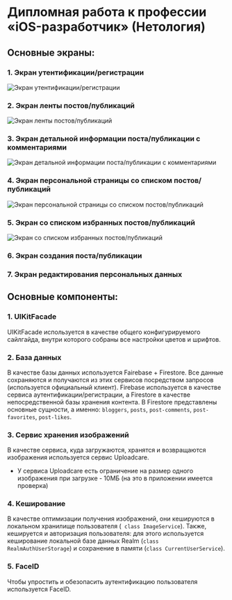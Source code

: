 # Дипломная работа к профессии «iOS-разработчик» (Нетология)

## Основные экраны:
### 1. Экран утентификации/регистрации
![Экран утентификации/регистрации](https://downloader.disk.yandex.ru/preview/0b6eef95b2ccc948e3ad0848dfe0cf6ad85a4a1468f0ccb2c976f3d7741b2275/644253d8/_JCNo9srCvaM_9VxgfguGS6Sqw3MkXrw11P2jIAzEe-BCmxqhoY4E9AwdiTFdbIj-gWsjGM-29_US3npkw-uMw%3D%3D?uid=0&filename=Simulator%20Screen%20Shot%20-%20iPhone%2014%20Pro%20-%202023-04-21%20at%2008.10.45.png&disposition=inline&hash=&limit=0&content_type=image%2Fpng&owner_uid=0&tknv=v2&size=2048x2048)
### 2. Экран ленты постов/публикаций
![Экран ленты постов/публикаций](https://downloader.disk.yandex.ru/preview/043f39f2c6de7b4634fbae41a88975efbb0428e8d42a81bfe0147b9659cb81f4/6442542b/LrZsiDqRQHGhbnNAu8J4jyoMgYTXObsU-YDKyp7xttgLmQKWQZPXioMEFiuqzKDkK04cBcadbS7okicy-58ZaQ%3D%3D?uid=0&filename=Simulator%20Screen%20Shot%20-%20iPhone%2014%20Pro%20-%202023-04-21%20at%2008.11.48.png&disposition=inline&hash=&limit=0&content_type=image%2Fpng&owner_uid=0&tknv=v2&size=2048x2048)
### 3. Экран детальной информации поста/публикации с комментариями
![Экран детальной информации поста/публикации с комментариями](https://downloader.disk.yandex.ru/preview/65171c3d3836e512bdbef928964f4322980f2191854ec37aaa8055e9522efcf9/64425481/OQrc38lwcSwsLtoWqeLviawRPTRW3M1qbdSsd4Fh3OcWKVzVeA3l34mGMEFjtNvuiYMkkeT5Gnw3ggOwM7pzkA%3D%3D?uid=0&filename=Simulator%20Screen%20Shot%20-%20iPhone%2014%20Pro%20-%202023-04-21%20at%2008.12.02.png&disposition=inline&hash=&limit=0&content_type=image%2Fpng&owner_uid=0&tknv=v2&size=2048x2048)
### 4. Экран персональной страницы со списком постов/публикаций
![Экран персональной страницы со списком постов/публикаций](https://downloader.disk.yandex.ru/preview/395d648f4634d59b05f5606674540254cbc1850f2bd15ac66b01068bd291f5f8/644254a6/8DqKebVEpJIossfNt1KNlv-PchPQlQlH7xmGjS8pKMJy16dQBlWQ4WDFGvTXgARBVKz8ChHBhCaIhcnOVjkaLA%3D%3D?uid=0&filename=Simulator%20Screen%20Shot%20-%20iPhone%2014%20Pro%20-%202023-04-21%20at%2008.12.12.png&disposition=inline&hash=&limit=0&content_type=image%2Fpng&owner_uid=0&tknv=v2&size=2048x2048)
### 5. Экран со списком избранных постов/публикаций
![Экран со списком избранных постов/публикаций](https://downloader.disk.yandex.ru/preview/02b12f40b9a0753ef73a15a11bf2b6b3843f216105fe45dceecc1af7521ec4a7/644254f2/mxr0Ft3C0gX9EpuC42H1I_-PchPQlQlH7xmGjS8pKMJhulLoCyplnD04bDzamBtFTVeXtKa5ENAr6S9psWIhfg%3D%3D?uid=0&filename=Simulator%20Screen%20Shot%20-%20iPhone%2014%20Pro%20-%202023-04-21%20at%2008.12.20.png&disposition=inline&hash=&limit=0&content_type=image%2Fpng&owner_uid=0&tknv=v2&size=2048x2048)
### 6. Экран создания поста/публикации
### 7. Экран редактирования персональных данных

## Основные компоненты:
### 1. UIKitFacade
UIKitFacade используется в качестве общего конфигурируемого сайлгайда, внутри которого собраны все настройки цветов и шрифтов.
### 2. База данных
В качестве базы данных используется Fairebase + Firestore. Все данные сохраняются и получаются из этих сервисов посредством запросов (используется официальный клиент).
Firebase используется в качестве сервиса аутентификации/регистрации, а Firestore в качестве непосредственной базы хранения контента.
В Firestore представлены основные сущности, а именно: `bloggers`, `posts`, `post-comments`, `post-favorites`, `post-likes`.
### 3. Сервис хранения изображений
В качестве сервиса, куда загружаются, хранятся и возвращаются изображения используется сервис Uploadcare.
* У сервиса Uploadcare есть ограничение на размер одного изображения при загрузке - 10МБ (на это в приложении имеется проверка)
### 4. Кеширование
В качестве оптимизации получения изображений, они кешируются в локальном хранилище пользователя (` class ImageService`).
Также, кешируется и авторизация пользователя: для этого используется кеширование локальной базе данных Realm (`class RealmAuthUserStorage`) и сохранение в памяти (`class CurrentUserService`).
### 5. FaceID
Чтобы упростить и обезопасить аутентификацию пользователя используется FaceID.

